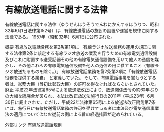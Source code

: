 # 有線放送電話に関する法律

有線放送電話に関する法律（ゆうせんほうそうでんわにかんするほうりつ、昭和32年6月1日法律第152号）は、有線放送電話の施設の設置や運営を規律に関する法律である。
1957年（昭和32年）6月1日に公布された。

概要
有線放送電話役務を第2条第1項に「有線ラジオ放送業務の運用の規正に関する法律第2条に規定する有線ラジオ放送の業務を行うための有線電気通信設備及びこれに附置する送受話器その他の有線電気通信設備を用いて他人の通信を媒介し、その他これらの有線電気通信設備を他人の通信の用に供すること（有線ラジオ放送たるものを除く。）」
有線放送電話業務を第2条第2項に「有線放送電話役務を提供する業務」
と定義していた。
そして、有線電話事業を営もうとする者は、総務大臣（当初は郵政大臣）の許可を得なければならないとされていた。
廃止
平成22年法律第65号による放送法改正により、放送関係法令の約60年ぶりの大幅な統廃合が図られ、本法は改正放送法施行日の2011年（平成23年）6月30日に廃止された。ただし、平成22年法律第65号による放送法改正附則第7条には、施行日に有線放送電話業務の許可を受けている者は本法及び電気通信事業法の適用についてはなお従前の例による旨の経過措置が定められている。

外部リンク
有線放送電話規則